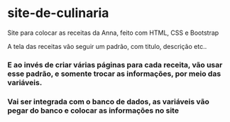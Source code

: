 # site-de-culinaria
Site para colocar as receitas da Anna, feito com HTML, CSS e Bootstrap

A tela das receitas vão seguir um padrão, com titulo, descrição etc..
<h3>E ao invés de criar várias páginas para cada receita, vão usar esse padrão, e somente trocar as informações, por meio das variáveis.<h3>
<h3>Vai ser integrada com o banco de dados, as variáveis vão pegar do banco e colocar as informações no site</h3>
